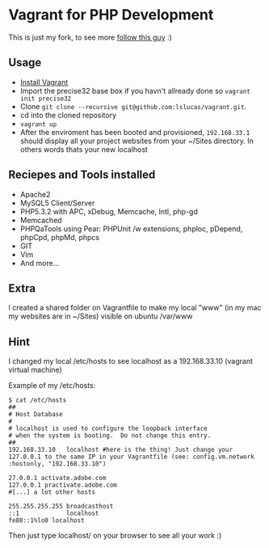 Vagrant for PHP Development
==================

This is just my fork, to see more [follow this guy](https://github.com/Furizaa/soup/) :)

Usage
-----

* [Install Vagrant](http://vagrantup.com)
* Import the precise32 base box if you havn't allready done so `vagrant init precise32`
* Clone `git clone --recursive git@github.com:lslucas/vagrant.git`.
* cd into the cloned repository
* `vagrant up`
* After the enviroment has been booted and provisioned, `192.168.33.1` should display all your project websites from your ~/Sites directory. In others words thats your new localhost

Reciepes and Tools installed
----------------------------

* Apache2
* MySQL5 Client/Server
* PHP5.3.2 with APC, xDebug, Memcache, Intl, php-gd
* Memcached
* PHPQaTools using Pear: PHPUnit /w extensions, phploc, pDepend, phpCpd, phpMd, phpcs
* GIT
* Vim
* And more...

Extra
-----
I created a shared folder on Vagrantfile to make my local "www" (in my mac my websites are in ~/Sites) visible on ubuntu /var/www

Hint
----

I changed my local /etc/hosts to see localhost as a 192.168.33.10 (vagrant virtual machine)

Example of my /etc/hosts:

	$ cat /etc/hosts
	##
	# Host Database
	#
	# localhost is used to configure the loopback interface
	# when the system is booting.  Do not change this entry.
	##
	192.168.33.10	localhost #here is the thing! Just change your 127.0.0.1 to the same IP in your Vagrantfile (see: config.vm.network :hostonly, "192.168.33.10")

	27.0.0.1 activate.adobe.com
	127.0.0.1 practivate.adobe.com
	#[...] a lot other hosts

	255.255.255.255	broadcasthost
	::1             localhost
	fe80::1%lo0	localhost

Then just type localhost/ on your browser to see all your work :)